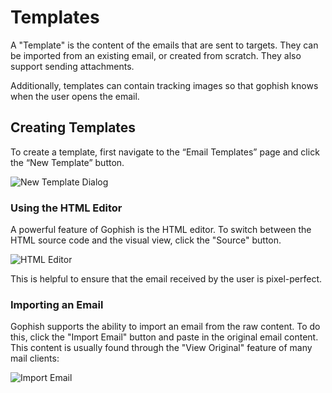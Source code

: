 # Templates

A "Template" is the content of the emails that are sent to targets. They can be imported from an existing email, or created from scratch. They also support sending attachments.

Additionally, templates can contain tracking images so that gophish knows when the user opens the email.

## Creating Templates

To create a template, first navigate to the “Email Templates” page and click the “New Template” button.

![New Template Dialog](https://imgur.com/FPqcZOG.png)

### Using the HTML Editor

A powerful feature of Gophish is the HTML editor. To switch between the HTML source code and the visual view, click the "Source" button.

![HTML Editor](https://imgur.com/elue6xK.png)

This is helpful to ensure that the email received by the user is pixel-perfect.

### Importing an Email

Gophish supports the ability to import an email from the raw content. To do this, click the "Import Email" button and paste in the original email content. This content is usually found through the "View Original" feature of many mail clients:

![Import Email](https://imgur.com/QAZCrHu.png)

